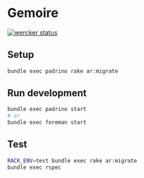 # Gemoire

[![wercker status](https://app.wercker.com/status/77a69cca299dd5e4b69c2c972beadcda/m "wercker status")](https://app.wercker.com/project/bykey/77a69cca299dd5e4b69c2c972beadcda)

## Setup
```bash
bundle exec padrino rake ar:migrate
```

## Run development
```bash
bundle exec padrino start
# or
bundle exec foreman start
```

## Test
```bash
RACK_ENV=test bundle exec rake ar:migrate
bundle exec rspec
```
